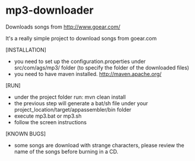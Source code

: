 mp3-downloader
==============

Downloads songs  from http://www.goear.com/

It's a really simple project to download songs from goear.com


[INSTALLATION]
- you need to set up the configuration.properties under src/com/ags/mp3/ folder (to specify the folder of the downloaded files)
- you need to have maven installed. http://maven.apache.org/

[RUN]
- under the project folder run: mvn clean install
- the previous step will generate a bat/sh file under your project_location/target/appassembler/bin folder
- execute mp3.bat or mp3.sh
- follow the screen instructions


[KNOWN BUGS]
- some songs are download with strange characters, please review the name of the songs before burning in a CD.